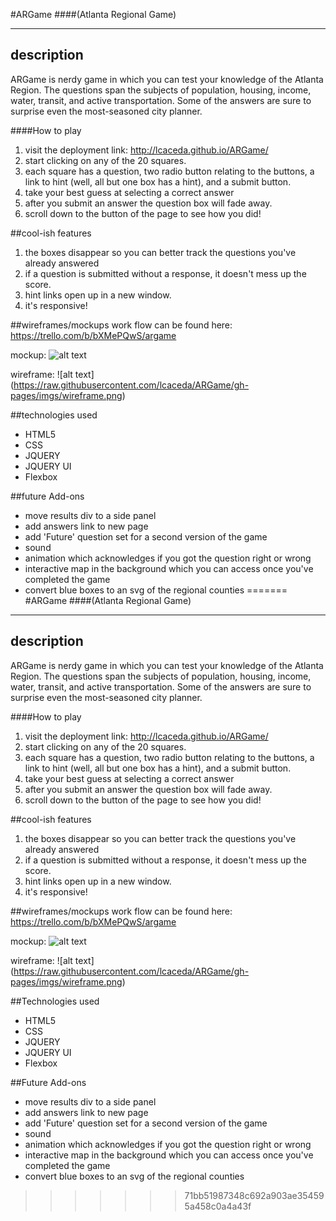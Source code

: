 #ARGame ####(Atlanta Regional Game)___## descriptionARGame is nerdy game in which you can test your knowledge of the Atlanta Region. The questions span the subjects of population, housing, income, water, transit, and active transportation. Some of the answers are sure to surprise even the most-seasoned city planner.####How to play1. visit the deployment link: <http://lcaceda.github.io/ARGame/>2. start clicking on any of the 20 squares. 3. each square has a question, two radio button relating to the buttons, a link to hint (well, all but one box has a hint), and a submit button.4. take your best guess at selecting a correct answer5. after you submit an answer the question box will fade away.6. scroll down to the button of the page to see how you did!##cool-ish features1. the boxes disappear so you can better track the questions you've already answered2. if a question is submitted without a response, it doesn't mess up the score.3. hint links open up in a new window.4. it's responsive!##wireframes/mockupswork flow can be found here: <https://trello.com/b/bXMePQwS/argame>mockup:![alt text](https://trello-attachments.s3.amazonaws.com/56faebafbccd6cb7aa044a9f/82x109/317cc1c23cd081e69e0a9a9ffb168cfb/sketch-01.png)wireframe:![alt text] (https://raw.githubusercontent.com/lcaceda/ARGame/gh-pages/imgs/wireframe.png)##technologies used- HTML5- CSS- JQUERY- JQUERY UI- Flexbox##future Add-ons - move results div to a side panel - add answers link to new page - add 'Future' question set for a second version of the game - sound - animation which acknowledges if you got the question right or wrong - interactive map in the background which you can access once you've completed the game - convert blue boxes to an svg of the regional counties
=======
#ARGame ####(Atlanta Regional Game)___## descriptionARGame is nerdy game in which you can test your knowledge of the Atlanta Region. The questions span the subjects of population, housing, income, water, transit, and active transportation. Some of the answers are sure to surprise even the most-seasoned city planner.####How to play1. visit the deployment link: <http://lcaceda.github.io/ARGame/>2. start clicking on any of the 20 squares. 3. each square has a question, two radio button relating to the buttons, a link to hint (well, all but one box has a hint), and a submit button.4. take your best guess at selecting a correct answer5. after you submit an answer the question box will fade away.6. scroll down to the button of the page to see how you did!##cool-ish features1. the boxes disappear so you can better track the questions you've already answered2. if a question is submitted without a response, it doesn't mess up the score.3. hint links open up in a new window.4. it's responsive!##wireframes/mockupswork flow can be found here: <https://trello.com/b/bXMePQwS/argame>mockup:![alt text](https://trello-attachments.s3.amazonaws.com/56faebafbccd6cb7aa044a9f/612x792/eaef9dda896e8a32c212a2940269c96f/sketch-01-01.png)wireframe:![alt text] (https://raw.githubusercontent.com/lcaceda/ARGame/gh-pages/imgs/wireframe.png)##Technologies used- HTML5- CSS- JQUERY- JQUERY UI- Flexbox##Future Add-ons - move results div to a side panel - add answers link to new page - add 'Future' question set for a second version of the game - sound - animation which acknowledges if you got the question right or wrong - interactive map in the background which you can access once you've completed the game - convert blue boxes to an svg of the regional counties
>>>>>>> 71bb51987348c692a903ae354595a458c0a4a43f
